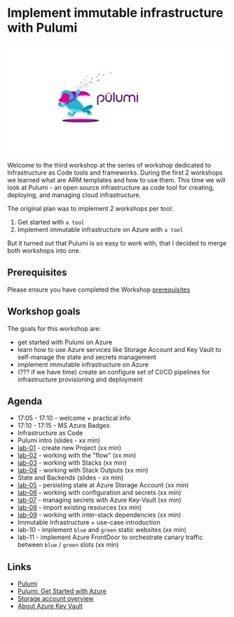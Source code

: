 # Implement immutable infrastructure with Pulumi

![logo](images/ws-logo.png)

Welcome to the third workshop at the series of workshop dedicated to Infrastructure as Code tools and frameworks. During the first 2 workshops we learned what are ARM templates and how to use them. This time we will look at Pulumi - an open source infrastructure as code tool for creating, deploying, and managing cloud infrastructure.

The original plan was to implement 2 workshops per tool:

1. Get started with `a tool`
2. Implement immutable infrastructure on Azure with `a tool`

 But it turned out that Pulumi is so easy to work with, that I decided to merge both workshops into one.

## Prerequisites

Please ensure you have completed the Workshop [prerequisites](prerequisites.md)

## Workshop goals

The goals for this workshop are:

* get started with Pulumi on Azure
* learn how to use Azure services like Storage Account and Key Vault  to self-manage the state and secrets management
* implement immutable infrastructure on Azure
* (??? if we have time) create an configure set of CI/CD pipelines for infrastructure provisioning and deployment

## Agenda

* 17:05 - 17:10 - welcome + practical info
* 17:10 - 17:15 - MS Azure Badges
* Infrastructure as Code
* Pulumi intro (slides - xx min)
* [lab-01](labs/lab-01/readme.md) - create new Project (xx min)
* [lab-02](labs/lab-02/readme.md) - working with the "flow" (xx min)
* [lab-03](labs/lab-03/readme.md) - working with Stacks (xx min)
* [lab-04](labs/lab-04/readme.md) - working with Stack Outputs (xx min)
* State and Backends (slides - xx min)
* [lab-05](labs/lab-05/readme.md) - persisting state at Azure Storage Account (xx min)
* [lab-06](labs/lab-06/readme.md) - working with configuration and secrets (xx min)
* [lab-07](labs/lab-07/readme.md) - managing secrets with Azure Key-Vault (xx min)
* [lab-08](labs/lab-08/readme.md) - import existing resources (xx min)
* [lab-09](labs/lab-09/readme.md) - working with inter-stack dependencies (xx min)
* Immutable Infrastructure + use-case introduction
* lab-10 - implement `blue` and `green` static websites (xx min)
* lab-11 - implement Azure FrontDoor to orchestrate canary traffic between `blue` / `green` slots  (xx min)

## Links

* [Pulumi](https://www.pulumi.com/)
* [Pulumi: Get Started with Azure](https://www.pulumi.com/docs/get-started/azure/)
* [Storage account overview](https://docs.microsoft.com/en-us/azure/storage/common/storage-account-overview?WT.mc_id=AZ-MVP-5003837)
* [About Azure Key Vault](https://docs.microsoft.com/en-us/azure/key-vault/general/overview?WT.mc_id=AZ-MVP-5003837)
